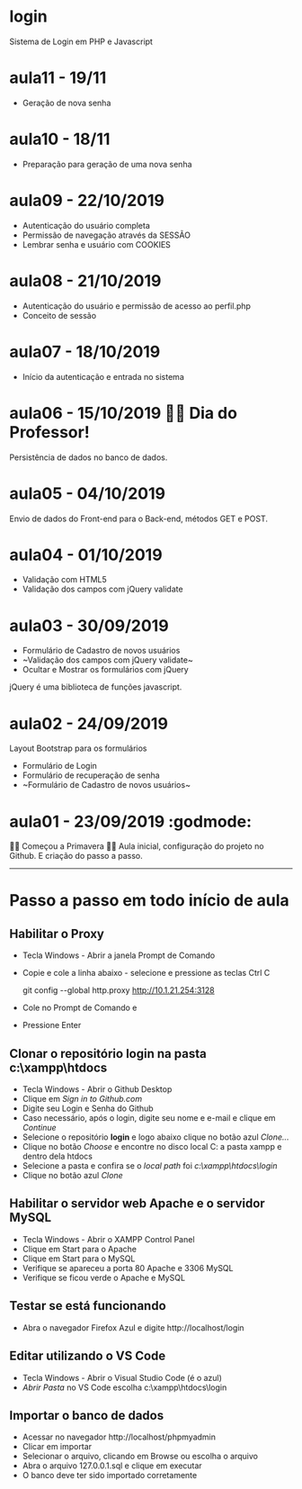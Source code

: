 # login
Sistema de Login em PHP e Javascript


# aula11 - 19/11
- Geração de nova senha

# aula10 - 18/11
- Preparação para geração de uma nova senha


# aula09 - 22/10/2019
  - Autenticação do usuário completa
  - Permissão de navegação através da SESSÃO
  - Lembrar senha e usuário com COOKIES
  
# aula08 - 21/10/2019
- Autenticação do usuário e permissão de acesso ao perfil.php
- Conceito de sessão

# aula07 - 18/10/2019
- Início da autenticação e entrada no sistema

# aula06 - 15/10/2019 👨‍🏫 Dia do Professor!
Persistência de dados no banco de dados.

# aula05 - 04/10/2019
Envio de dados do Front-end para o Back-end,
métodos GET e POST.

# aula04 - 01/10/2019
- Validação com HTML5
- Validação dos campos com jQuery validate

# aula03 - 30/09/2019
 - Formulário de Cadastro de novos usuários
 - ~Validação dos campos com jQuery validate~
 - Ocultar e Mostrar os formulários com jQuery
 
 jQuery é uma biblioteca de funções javascript.

# aula02 - 24/09/2019 
Layout Bootstrap para os formulários
- Formulário de Login
- Formulário de recuperação de senha
- ~Formulário de Cadastro de novos usuários~

# aula01 - 23/09/2019 :godmode:
🌺🍀 Começou a Primavera 🌻🌷
Aula inicial, configuração do projeto no Github.
E criação do passo a passo.

---
# Passo a passo em todo início de aula

## Habilitar o Proxy
  - Tecla Windows - Abrir a janela Prompt de Comando
  - Copie e cole a linha abaixo - selecione e pressione as teclas Ctrl C

    git config --global http.proxy http://10.1.21.254:3128
  
  - Cole no Prompt de Comando e
  - Pressione Enter

## Clonar o repositório **login** na pasta **c:\xampp\htdocs**
  - Tecla Windows - Abrir o Github Desktop
  - Clique em *Sign in to Github.com*
  - Digite seu Login e Senha do Github
  - Caso necessário, após o login, digite seu nome e e-mail e clique em *Continue*
  - Selecione o repositório **login** e logo abaixo clique no botão azul *Clone...*
  - Clique no botão *Choose* e encontre no disco local C: a pasta xampp e dentro dela htdocs
  - Selecione a pasta e confira se o *local path* foi *c:\xampp\htdocs\login*
  - Clique no botão azul *Clone*

## Habilitar o servidor web **Apache** e o servidor **MySQL**
  - Tecla Windows - Abrir o XAMPP Control Panel
  - Clique em Start para o Apache
  - Clique em Start para o MySQL
  - Verifique se apareceu a porta 80 Apache e 3306 MySQL
  - Verifique se ficou verde o Apache e MySQL

## Testar se está funcionando
  - Abra o navegador Firefox Azul e digite http://localhost/login

## Editar utilizando o VS Code
  - Tecla Windows - Abrir o Visual Studio Code (é o azul)
  - *Abrir Pasta* no VS Code escolha c:\xampp\htdocs\login

## Importar o banco de dados
 - Acessar no navegador http://localhost/phpmyadmin
 - Clicar em importar
 - Selecionar o arquivo, clicando em Browse ou escolha o arquivo
 - Abra o arquivo 127.0.0.1.sql e clique em executar
 - O banco deve ter sido importado corretamente
